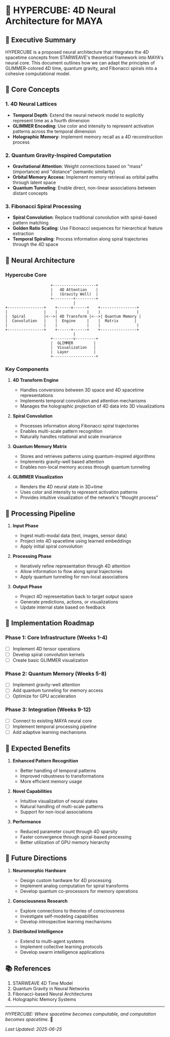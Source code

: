 # 🌌 HYPERCUBE: 4D Neural Architecture for MAYA

## 🚀 Executive Summary

HYPERCUBE is a proposed neural architecture that integrates the 4D spacetime concepts from STARWEAVE's theoretical framework into MAYA's neural core. This document outlines how we can adapt the principles of GLIMMER-colored 4D time, quantum gravity, and Fibonacci spirals into a cohesive computational model.

## 🌟 Core Concepts

### 1. 4D Neural Lattices
- **Temporal Depth**: Extend the neural network model to explicitly represent time as a fourth dimension
- **GLIMMER Encoding**: Use color and intensity to represent activation patterns across the temporal dimension
- **Holographic Memory**: Implement memory recall as a 4D reconstruction process

### 2. Quantum Gravity-Inspired Computation
- **Gravitational Attention**: Weight connections based on "mass" (importance) and "distance" (semantic similarity)
- **Orbital Memory Access**: Implement memory retrieval as orbital paths through latent space
- **Quantum Tunneling**: Enable direct, non-linear associations between distant concepts

### 3. Fibonacci Spiral Processing
- **Spiral Convolution**: Replace traditional convolution with spiral-based pattern matching
- **Golden Ratio Scaling**: Use Fibonacci sequences for hierarchical feature extraction
- **Temporal Spiraling**: Process information along spiral trajectories through the 4D space

## 🧠 Neural Architecture

### Hypercube Core
```
                    +-------------------+
                    |   4D Attention    |
                    |   (Gravity Well)  |
                    +---------+---------+
                              |
+----------------+    +------v------+    +----------------+
|                |    |             |    |                |
|  Spiral        |<-->| 4D Transform |<-->| Quantum Memory |
|  Convolution   |    |  Engine     |    |  Matrix       |
|                |    |             |    |                |
+----------------+    +------+------+    +----------------+
                              |
                    +---------v---------+
                    |  GLIMMER         |
                    |  Visualization   |
                    |  Layer           |
                    +-------------------+
```

### Key Components

1. **4D Transform Engine**
   - Handles conversions between 3D space and 4D spacetime representations
   - Implements temporal convolution and attention mechanisms
   - Manages the holographic projection of 4D data into 3D visualizations

2. **Spiral Convolution**
   - Processes information along Fibonacci spiral trajectories
   - Enables multi-scale pattern recognition
   - Naturally handles rotational and scale invariance

3. **Quantum Memory Matrix**
   - Stores and retrieves patterns using quantum-inspired algorithms
   - Implements gravity-well based attention
   - Enables non-local memory access through quantum tunneling

4. **GLIMMER Visualization**
   - Renders the 4D neural state in 3D+time
   - Uses color and intensity to represent activation patterns
   - Provides intuitive visualization of the network's "thought process"

## 🔄 Processing Pipeline

1. **Input Phase**
   - Ingest multi-modal data (text, images, sensor data)
   - Project into 4D spacetime using learned embeddings
   - Apply initial spiral convolution

2. **Processing Phase**
   - Iteratively refine representation through 4D attention
   - Allow information to flow along spiral trajectories
   - Apply quantum tunneling for non-local associations

3. **Output Phase**
   - Project 4D representation back to target output space
   - Generate predictions, actions, or visualizations
   - Update internal state based on feedback

## 🎯 Implementation Roadmap

### Phase 1: Core Infrastructure (Weeks 1-4)
- [ ] Implement 4D tensor operations
- [ ] Develop spiral convolution kernels
- [ ] Create basic GLIMMER visualization

### Phase 2: Quantum Memory (Weeks 5-8)
- [ ] Implement gravity-well attention
- [ ] Add quantum tunneling for memory access
- [ ] Optimize for GPU acceleration

### Phase 3: Integration (Weeks 9-12)
- [ ] Connect to existing MAYA neural core
- [ ] Implement temporal processing pipeline
- [ ] Add adaptive learning mechanisms

## 🌈 Expected Benefits

1. **Enhanced Pattern Recognition**
   - Better handling of temporal patterns
   - Improved robustness to transformations
   - More efficient memory usage

2. **Novel Capabilities**
   - Intuitive visualization of neural states
   - Natural handling of multi-scale patterns
   - Support for non-local associations

3. **Performance**
   - Reduced parameter count through 4D sparsity
   - Faster convergence through spiral-based processing
   - Better utilization of GPU memory hierarchy

## 🔮 Future Directions

1. **Neuromorphic Hardware**
   - Design custom hardware for 4D processing
   - Implement analog computation for spiral transforms
   - Develop quantum co-processors for memory operations

2. **Consciousness Research**
   - Explore connections to theories of consciousness
   - Investigate self-modeling capabilities
   - Develop introspective learning mechanisms

3. **Distributed Intelligence**
   - Extend to multi-agent systems
   - Implement collective learning protocols
   - Develop swarm intelligence applications

## 📚 References

1. STARWEAVE 4D Time Model
2. Quantum Gravity in Neural Networks
3. Fibonacci-based Neural Architectures
4. Holographic Memory Systems

---
*HYPERCUBE: Where spacetime becomes computable, and computation becomes spacetime.* 🌌

*Last Updated: 2025-06-25*
